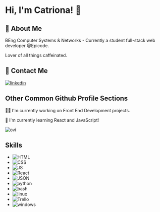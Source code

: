
# Hi, I'm Catriona! 👋


## 🚀 About Me
BEng Computer Systems & Networks - Currently a student full-stack web developer @Epicode.

Lover of all things caffeinated.

## 🔗 Contact Me 
[![linkedin](https://img.shields.io/badge/linkedin-0A66C2?style=for-the-badge&logo=linkedin&logoColor=white)](https://www.linkedin.com/in/catriona-ferguson-4871a3134/)



## Other Common Github Profile Sections
👩‍💻 I'm currently working on Front End Development projects.


🧠 I'm currently learning React and JavaScript!


<img src="https://github-readme-stats.vercel.app/api/top-langs?username=cferg97&show_icons=true&locale=en&layout=compact&theme=chartreuse-dark" alt="ovi" />


## Skills
* ![HTML](https://img.shields.io/badge/HTML5-E34F26?style=for-the-badge&logo=html5&logoColor=white)
* ![CSS](https://img.shields.io/badge/CSS3-1572B6?style=for-the-badge&logo=css3&logoColor=white)
* ![JS](https://img.shields.io/badge/JavaScript-323330?style=for-the-badge&logo=javascript&logoColor=F7DF1E)
* ![React](https://img.shields.io/badge/React-20232A?style=for-the-badge&logo=react&logoColor=61DAFB)
* ![JSON](https://img.shields.io/badge/json-5E5C5C?style=for-the-badge&logo=json&logoColor=white)
* ![python](https://img.shields.io/badge/Python-FFD43B?style=for-the-badge&logo=python&logoColor=blue)
* ![bash](https://img.shields.io/badge/Shell_Script-121011?style=for-the-badge&logo=gnu-bash&logoColor=white)
* ![linux](https://img.shields.io/badge/Linux-FCC624?style=for-the-badge&logo=linux&logoColor=black)
* ![Trello](https://img.shields.io/badge/Trello-0052CC?style=for-the-badge&logo=trello&logoColor=white)
* ![windows](https://img.shields.io/badge/Windows-0078D6?style=for-the-badge&logo=windows&logoColor=white)
